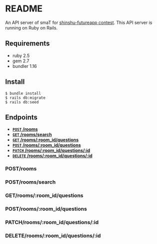 # README

An API server of smaT for [shinshu-futureapp contest](https://shinshu-futureapp.net/). This API server is running on Ruby on Rails.

## Requirements
- ruby 2.5
- gem 2.7
- bundler 1.16

## Install
```
$ bundle install
$ rails db:migrate
$ rails db:seed
```

## Endpoints

- **[<code>POST</code> /rooms](POST/rooms)**
- **[<code>GET</code> /rooms/search](POST/rooms/search)**
- **[<code>GET</code> /rooms/:room_id/questions](GET/rooms/:room_id/questions)**
- **[<code>POST</code> /rooms/:room_id/questions](POST/rooms/:room_id/questions)**
- **[<code>PATCH</code> /rooms/:room_id/questions/:id](PATCH/rooms/:room_id/questions/:id)**
- **[<code>DELETE</code> /rooms/:room_id/questions/:id](DELETE/rooms/:room_id/questions/:id)**

### POST/rooms


### POST/rooms/search


### GET/rooms/:room_id/questions


### POST/rooms/:room_id/questions


### PATCH/rooms/:room_id/questions/:id


### DELETE/rooms/:room_id/questions/:id
